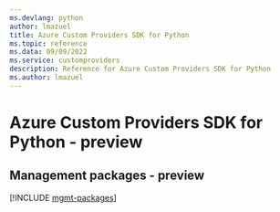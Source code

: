```yaml
---
ms.devlang: python
author: lmazuel
title: Azure Custom Providers SDK for Python
ms.topic: reference
ms.data: 09/09/2022
ms.service: customproviders
description: Reference for Azure Custom Providers SDK for Python
ms.author: lmazuel
---
```

# Azure Custom Providers SDK for Python - preview

## Management packages - preview
[!INCLUDE [mgmt-packages](custom-providers-mgmt-index.md)]